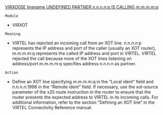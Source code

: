 [VIRXO05E linename UNDEFINED PARTNER n.n.n.n:p IS CALLING m.m.m.m:q](https://virtel.readthedocs.io/en/latest/manuals/virtel/Virtel459MG/messages.html?highlight=VIRXO05E#VIRXO05E)

`Module`
- VIRXOT

`Meaning`
- VIRTEL has rejected an incoming call from an XOT line. n.n.n.n:p represents the IP address and port of the caller (usually an XOT router), m.m.m.m:q represents the called IP address and port in VIRTEL. VIRTEL rejected the call because none of the XOT lines listening on address/port m.m.m.m:q specifies address n.n.n.n as partner.

`Action`
- Define an XOT line specifying m.m.m.m:q in the “Local ident” field and n.n.n.n:1998 in the “Remote ident” field. If necessary, use the xot-source parameter of the x25 route instruction in the router to ensure that the router presents the expected address to VIRTEL in its incoming calls. For additional information, refer to the section “Defining an XOT line” in the VIRTEL Connectivity Reference manual.
